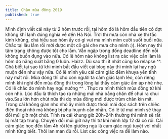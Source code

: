 ```yaml
---
title: Chào mùa đông 2019
published: true
---
```


Mình định viết cái này từ 2 hôm trước rồi, tại hôm đó là hôm đầu tiên có đợt không khí lạnh đúng nghĩa về đến Hà Nội. 
Trời thì mưa còn nhà xe thì tắc kinh khủng, chả hiểu sao hôm ấy có gì vui mà mình mỉm cười suốt buổi nữa. Chắc tại lâu lắm rồi mới được một 
cô gái che mưa cho mình :)). 
Hôm nay thì tâm trạng không được tốt cho lắm. Vẫn ngập trong đống deadline đến nỗi không buồn đụng vào nữa. Có lẽ hôm nào không list ra các việc cần làm là hôm đó năng suất bằng 0 luôn. Haizz.
Dù sao thì ít nhất cũng ko relapse ^^. Chả biết tại sao từ khi mình bắt đầu viết cái blog này thì mình lại hay ngủ muộn đến như vậy nữa. Có lẽ mình yêu cái cảm giác đêm khuya yên tĩnh này mất rồi.
Mùa đông thì cho con người ta cảm giác lạnh lẽo, còn riêng mình khi nghĩ đến mùa đông thì trong lòng lại thấy cảm giác ấm áp nhè nhẹ. Có lẽ chắc do mình hay ngủ nướng ^^ . Thực ra mình thích mùa đông từ khi còn nhỏ. 
Lúc đầu là thích tạo ra những mái nhà bằng chăn để chui ra chui vào.Sau lớn hơn chút nữa thì do mùa đông mới được trùm chăn kín mít. Trong cái không gian nho nhỏ ấy mình được thoải mái đọc sách trên chiêc điện thoại nhỏ mà không bị phụ huynh cằn nhằn.
Có lẽ từ mai mình sẽ thay đổi múi giờ một chút. Tính ra cái khung giờ 20h-24h thường thì mình sẽ rất bị mất tập trung. Chuyện đổi múi giờ này thì từ khi mình lớp 12 đã có rồi. Cái cảm giác học đến tầm 4h rồi lên giường ngủ là cảm giác ngủ tuyệt vời nhất mình từng biết.
Thôi lan man đủ rồi. List các công việc ra để làm nào.  
